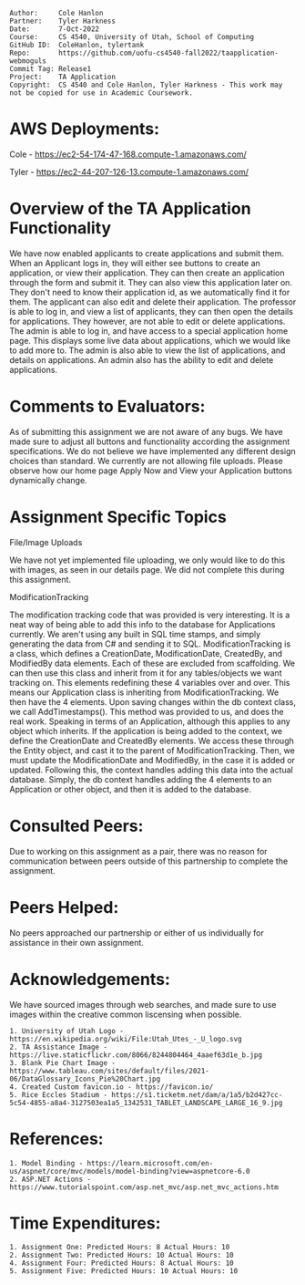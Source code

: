 ```
Author:     Cole Hanlon
Partner:    Tyler Harkness
Date:       7-Oct-2022
Course:     CS 4540, University of Utah, School of Computing
GitHub ID:  ColeHanlon, tylertank
Repo:       https://github.com/uofu-cs4540-fall2022/taapplication-webmoguls
Commit Tag: Release1
Project:    TA Application
Copyright:  CS 4540 and Cole Hanlon, Tyler Harkness - This work may not be copied for use in Academic Coursework.
```
# AWS Deployments:

Cole - https://ec2-54-174-47-168.compute-1.amazonaws.com/

Tyler - https://ec2-44-207-126-13.compute-1.amazonaws.com/

# Overview of the TA Application Functionality 

We have now enabled applicants to create applications and submit them. When an Applicant logs in, they will either see buttons to create an application, or view their application. They can then create an application through the form and submit it. They can also view this application later on. They don't need to know their application id, as we automatically find it for them. The applicant can also edit and delete their application. The professor is able to log in, and view a list of applicants, they can then open the details for applications. They however, are not able to edit or delete applications. The admin is able to log in, and have access to a special application home page. This displays some live data about applications, which we would like to add more to. The admin is also able to view the list of applications, and details on applications. An admin also has the ability to edit and delete applications.

# Comments to Evaluators:

As of submitting this assignment we are not aware of any bugs. We have made sure to adjust all buttons and functionality according the assignment specifications. We do not believe we have implemented any different design choices than standard. We currently are not allowing file uploads. Please observe how our home page Apply Now and View your Application buttons dynamically change.

# Assignment Specific Topics

File/Image Uploads

We have not yet implemented file uploading, we only would like to do this with images, as seen in our details page. We did not complete this during this assignment.

ModificationTracking

The modification tracking code that was provided is very interesting. It is a neat way of being able to add this info to the database for Applications currently. We aren't using any built in SQL time stamps, and simply generating the data from C# and sending it to SQL. ModificationTracking is a class, which defines a CreationDate, ModificationDate, CreatedBy, and ModifiedBy data elements. Each of these are excluded from scaffolding. We can then use this class and inherit from it for any tables/objects we want tracking on. This elements redefining these 4 variables over and over. This means our Application class is inheriting from ModificationTracking. We then have the 4 elements. Upon saving changes within the db context class, we call AddTimestamps(). This method was provided to us, and does the real work. Speaking in terms of an Application, although this applies to any object which inherits. If the application is being added to the context, we define the CreationDate and CreatedBy elements. We access these through the Entity object, and cast it to the parent of ModificationTracking. Then, we must update the ModificationDate and ModifiedBy, in the case it is added or updated. Following this, the context handles adding this data into the actual database. Simply, the db context handles adding the 4 elements to an Application or other object, and then it is added to the database.

# Consulted Peers:

Due to working on this assignment as a pair, there was no reason for communication
between peers outside of this partnership to complete the assignment.

# Peers Helped:

No peers approached our partnership or either of us individually for assistance in their own assignment.

# Acknowledgements:

We have sourced images through web searches, and made sure to use images within the creative
common liscensing when possible. 

    1. University of Utah Logo - https://en.wikipedia.org/wiki/File:Utah_Utes_-_U_logo.svg
    2. TA Assistance Image - https://live.staticflickr.com/8066/8244804464_4aaef63d1e_b.jpg
    3. Blank Pie Chart Image - https://www.tableau.com/sites/default/files/2021-06/DataGlossary_Icons_Pie%20Chart.jpg
    4. Created Custom favicon.io - https://favicon.io/
    5. Rice Eccles Stadium - https://s1.ticketm.net/dam/a/1a5/b2d427cc-5c54-4855-a8a4-3127503ea1a5_1342531_TABLET_LANDSCAPE_LARGE_16_9.jpg

# References:
    
    1. Model Binding - https://learn.microsoft.com/en-us/aspnet/core/mvc/models/model-binding?view=aspnetcore-6.0
    2. ASP.NET Actions - https://www.tutorialspoint.com/asp.net_mvc/asp.net_mvc_actions.htm

# Time Expenditures:

    1. Assignment One: Predicted Hours: 8 Actual Hours: 10 
    2. Assignment Two: Predicted Hours: 10 Actual Hours: 10 
    4. Assignment Four: Predicted Hours: 8 Actual Hours: 10
    5. Assignment Five: Predicted Hours: 10 Actual Hours: 10
    
    
